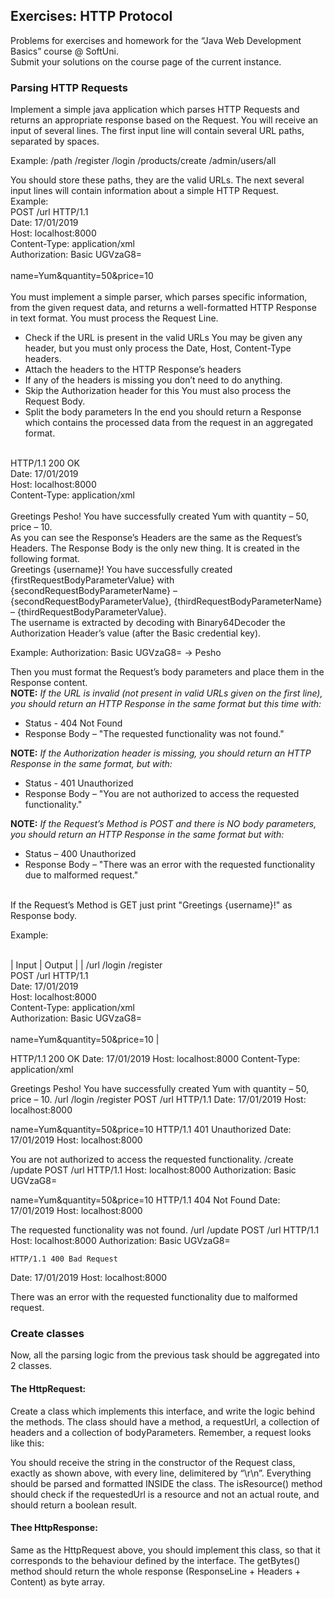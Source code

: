 ## Exercises: HTTP Protocol
Problems for exercises and homework for the “Java Web Development Basics” course @ SoftUni.<br/>
Submit your solutions on the course page of the current instance.
### Parsing HTTP Requests
Implement a simple java application which parses HTTP Requests and returns an appropriate response based on the Request. 
You will receive an input of several lines. The first input line will contain several URL paths, separated by spaces. 

Example: /path /register /login /products/create /admin/users/all

You should store these paths, they are the valid URLs.
The next several input lines will contain information about a simple HTTP Request.
<br/>
Example:<br/>
POST /url HTTP/1.1<br/>
Date: 17/01/2019<br/>
Host: localhost:8000<br/>
Content-Type: application/xml<br/>
Authorization: Basic UGVzaG8=<br/>
<br/>
name=Yum&quantity=50&price=10<br/>
<br/>
You must implement a simple parser, which parses specific information, from the given request data, and returns a well-formatted HTTP Response in text format.
You must process the Request Line.
* Check if the URL is present in the valid URLs
	You may be given any header, but you must only process the Date, Host, Content-Type headers.
* Attach the headers to the HTTP Response’s headers
* If any of the headers is missing you don’t need to do anything. 
* Skip the Authorization header for this
	You must also process the Request Body.
* Split the body parameters
In the end you should return a Response which contains the processed data from the request in an aggregated format.
<br/>
HTTP/1.1 200 OK<br/>
Date: 17/01/2019<br/>
Host: localhost:8000<br/>
Content-Type: application/xml<br/>
<br/>
Greetings Pesho! You have successfully created Yum with quantity – 50, price – 10.
<br/>
As you can see the Response’s Headers are the same as the Request’s Headers.
The Response Body is the only new thing. It is created in the following format.
<br/>
Greetings {username}! You have successfully created {firstRequestBodyParameterValue} with {secondRequestBodyParameterName} – {secondRequestBodyParameterValue}, {thirdRequestBodyParameterName} – {thirdRequestBodyParameterValue}.
<br/>
The username is extracted by decoding with Binary64Decoder the Authorization Header’s value (after the Basic credential key).

Example: Authorization: Basic UGVzaG8= -> Pesho

Then you must format the Request’s body parameters and place them in the Response content.
<br/>
**NOTE:** *If the URL is invalid (not present in valid URLs given on the first line), you should return an HTTP Response in the same format but this time with:*<br/>
*	Status - 404 Not Found 
*	Response Body – "The requested functionality was not found."

**NOTE:** *If the Authorization header is missing, you should return an HTTP Response in the same format, but with:*<br/>
*	Status - 401 Unauthorized<br/>
*	Response Body – "You are not authorized to access the requested functionality."

**NOTE:** *If the Request’s Method is POST and there is NO body parameters, you should return an HTTP Response in the same format but with:*<br/>
*	Status – 400 Unauthorized<br/>
*	Response Body – "There was an error with the requested functionality due to malformed request."
<br/>
If the Request’s Method is GET just print "Greetings {username}!" as Response body.

Example:<br/>
<br/>

| Input | Output |
| /url /login /register <br/>
POST /url HTTP/1.1<br/>
Date: 17/01/2019<br/>
Host: localhost:8000<br/>
Content-Type: application/xml<br/>
Authorization: Basic UGVzaG8=<br/>
<br/>
name=Yum&quantity=50&price=10 |

HTTP/1.1 200 OK
Date: 17/01/2019
Host: localhost:8000
Content-Type: application/xml

Greetings Pesho! You have successfully created Yum with quantity – 50, price – 10.
/url /login /register
POST /url HTTP/1.1
Date: 17/01/2019
Host: localhost:8000

name=Yum&quantity=50&price=10	HTTP/1.1 401 Unauthorized
Date: 17/01/2019
Host: localhost:8000

You are not authorized to access the requested functionality.
/create /update 
POST /url HTTP/1.1
Host: localhost:8000
Authorization: Basic UGVzaG8=

name=Yum&quantity=50&price=10	HTTP/1.1 404 Not Found
Date: 17/01/2019
Host: localhost:8000

The requested functionality was not found.
/url /update 
POST /url HTTP/1.1
Host: localhost:8000
Authorization: Basic UGVzaG8=

	HTTP/1.1 400 Bad Request
Date: 17/01/2019
Host: localhost:8000

There was an error with the requested functionality due to malformed request.



### Create classes
Now, all the parsing logic from the previous task should be aggregated into 2 classes.

#### The HttpRequest:
 
Create a class which implements this interface, and write the logic behind the methods. The class should have a method, a requestUrl, a collection of headers and a collection of bodyParameters.
Remember, a request looks like this:
 
You should receive the string in the constructor of the Request class, exactly as shown above, with every line, delimitered by “\r\n”. Everything should be parsed and formatted INSIDE the class.
The isResource() method should check if the requestedUrl is a resource and not an actual route, and should return a boolean result.

 #### Thee HttpResponse:
 
Same as the HttpRequest above, you should implement this class, so that it corresponds to the behaviour defined by the interface.
The getBytes() method should return the whole response (ResponseLine + Headers + Content) as byte array.
